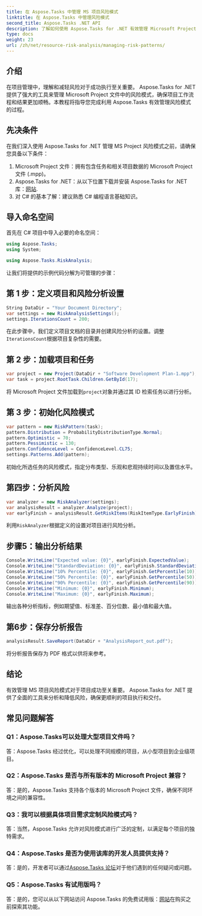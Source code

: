 ```yaml
---
title: 在 Aspose.Tasks 中管理 MS 项目风险模式
linktitle: 在 Aspose.Tasks 中管理风险模式
second_title: Aspose.Tasks .NET API
description: 了解如何使用 Aspose.Tasks for .NET 有效管理 Microsoft Project 文件中的风险模式。利用强大的风险分析工具改善项目成果。
type: docs
weight: 23
url: /zh/net/resource-risk-analysis/managing-risk-patterns/
---
```

## 介绍
在项目管理中，理解和减轻风险对于成功执行至关重要。 Aspose.Tasks for .NET 提供了强大的工具来管理 Microsoft Project 文件中的风险模式，确保项目工作流程和结果更加顺畅。本教程将指导您完成利用 Aspose.Tasks 有效管理风险模式的过程。

## 先决条件

在我们深入使用 Aspose.Tasks for .NET 管理 MS Project 风险模式之前，请确保您具备以下条件：

1. Microsoft Project 文件：拥有包含任务和相关项目数据的 Microsoft Project 文件 (.mpp)。
2.  Aspose.Tasks for .NET：从以下位置下载并安装 Aspose.Tasks for .NET 库：[网站](https://releases.aspose.com/tasks/net/).
3. 对 C# 的基本了解：建议熟悉 C# 编程语言基础知识。

## 导入命名空间

首先在 C# 项目中导入必要的命名空间：

```csharp
using Aspose.Tasks;
using System;

using Aspose.Tasks.RiskAnalysis;
```

让我们将提供的示例代码分解为可管理的步骤：

## 第 1 步：定义项目和风险分析设置

```csharp
String DataDir = "Your Document Directory";
var settings = new RiskAnalysisSettings();
settings.IterationsCount = 200;
```

在此步骤中，我们定义项目文档的目录并创建风险分析的设置。调整`IterationsCount`根据项目复杂性的需要。

## 第 2 步：加载项目和任务

```csharp
var project = new Project(DataDir + "Software Development Plan-1.mpp");
var task = project.RootTask.Children.GetById(17);
```

将 Microsoft Project 文件加载到`project`对象并通过其 ID 检索任务以进行分析。

## 第 3 步：初始化风险模式

```csharp
var pattern = new RiskPattern(task);
pattern.Distribution = ProbabilityDistributionType.Normal;
pattern.Optimistic = 70;
pattern.Pessimistic = 130;
pattern.ConfidenceLevel = ConfidenceLevel.CL75;
settings.Patterns.Add(pattern);
```

初始化所选任务的风险模式，指定分布类型、乐观和悲观持续时间以及置信水平。

## 第四步：分析风险

```csharp
var analyzer = new RiskAnalyzer(settings);
var analysisResult = analyzer.Analyze(project);
var earlyFinish = analysisResult.GetRiskItems(RiskItemType.EarlyFinish).Get(project.RootTask);
```

利用`RiskAnalyzer`根据定义的设置对项目进行风险分析。

## 步骤5：输出分析结果

```csharp
Console.WriteLine("Expected value: {0}", earlyFinish.ExpectedValue);
Console.WriteLine("StandardDeviation: {0}", earlyFinish.StandardDeviation);
Console.WriteLine("10% Percentile: {0}", earlyFinish.GetPercentile(10));
Console.WriteLine("50% Percentile: {0}", earlyFinish.GetPercentile(50));
Console.WriteLine("90% Percentile: {0}", earlyFinish.GetPercentile(90));
Console.WriteLine("Minimum: {0}", earlyFinish.Minimum);
Console.WriteLine("Maximum: {0}", earlyFinish.Maximum);
```

输出各种分析指标，例如期望值、标准差、百分位数、最小值和最大值。

## 第6步：保存分析报告

```csharp
analysisResult.SaveReport(DataDir + "AnalysisReport_out.pdf");
```

将分析报告保存为 PDF 格式以供将来参考。

## 结论

有效管理 MS 项目风险模式对于项目成功至关重要。 Aspose.Tasks for .NET 提供了全面的工具来分析和降低风险，确保更顺利的项目执行和交付。

## 常见问题解答

### Q1：Aspose.Tasks可以处理大型项目文件吗？

答：Aspose.Tasks 经过优化，可以处理不同规模的项目，从小型项目到企业级项目。

### Q2：Aspose.Tasks 是否与所有版本的 Microsoft Project 兼容？

答：是的，Aspose.Tasks 支持各个版本的 Microsoft Project 文件，确保不同环境之间的兼容性。

### Q3：我可以根据具体项目需求定制风险模式吗？

答：当然，Aspose.Tasks 允许对风险模式进行广泛的定制，以满足每个项目的独特需求。

### Q4：Aspose.Tasks 是否为使用该库的开发人员提供支持？

答：是的，开发者可以通过[Aspose.Tasks 论坛](https://forum.aspose.com/c/tasks/15)对于他们遇到的任何疑问或问题。

### Q5：Aspose.Tasks 有试用版吗？

答：是的，您可以从以下网站访问 Aspose.Tasks 的免费试用版：[网站](https://releases.aspose.com/)在购买之前探索其功能。